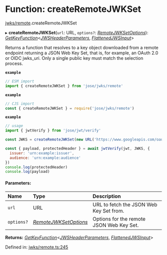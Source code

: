 # Function: createRemoteJWKSet

[jwks/remote](../modules/jwks_remote.md).createRemoteJWKSet

▸ **createRemoteJWKSet**(`url`: URL, `options?`: [*RemoteJWKSetOptions*](../interfaces/jwks_remote.remotejwksetoptions.md)): [*GetKeyFunction*](../interfaces/types.getkeyfunction.md)<[*JWSHeaderParameters*](../interfaces/types.jwsheaderparameters.md), [*FlattenedJWSInput*](../interfaces/types.flattenedjwsinput.md)\>

Returns a function that resolves to a key object downloaded from a
remote endpoint returning a JSON Web Key Set, that is, for example,
an OAuth 2.0 or OIDC jwks_uri. Only a single public key must match
the selection process.

**`example`** 
```js
// ESM import
import { createRemoteJWKSet } from 'jose/jwks/remote'
```

**`example`** 
```js
// CJS import
const { createRemoteJWKSet } = require('jose/jwks/remote')
```

**`example`** 
```js
// usage
import { jwtVerify } from 'jose/jwt/verify'

const JWKS = createRemoteJWKSet(new URL('https://www.googleapis.com/oauth2/v3/certs'))

const { payload, protectedHeader } = await jwtVerify(jwt, JWKS, {
  issuer: 'urn:example:issuer',
  audience: 'urn:example:audience'
})
console.log(protectedHeader)
console.log(payload)
```

#### Parameters:

Name | Type | Description |
:------ | :------ | :------ |
`url` | URL | URL to fetch the JSON Web Key Set from.   |
`options?` | [*RemoteJWKSetOptions*](../interfaces/jwks_remote.remotejwksetoptions.md) | Options for the remote JSON Web Key Set.    |

**Returns:** [*GetKeyFunction*](../interfaces/types.getkeyfunction.md)<[*JWSHeaderParameters*](../interfaces/types.jwsheaderparameters.md), [*FlattenedJWSInput*](../interfaces/types.flattenedjwsinput.md)\>

Defined in: [jwks/remote.ts:245](https://github.com/panva/jose/blob/v3.9.0/src/jwks/remote.ts#L245)
